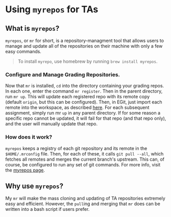 # Using `myrepos` for TAs

## What is `myrepos`?

`myrepos`, or `mr` for short, is a repository-managment tool that allows users
to manage and update all of the repositories on their machine with only a few
easy commands.

> To install `myrepo`, use homebrew by running `brew install myrepos`.

### Configure and Manage Grading Repositories.
Now that `mr` is installed, `cd` into the directory containing your grading 
repos. In each one, enter the command `mr register`.  Then in the parent
directory, run `mr up`.  This will update each registered repo with its remote
copy (default `origin`, but this can be configured). Then, in EGit, just 
import each remote into the workspace, as described [here](EGIT_USE.md). For 
each subsequent assignment, simply run mr `up` in any parent directory.  If for
some reason a specific repo cannot be updated, it will fail for that repo (and
that repo only), and the user will manually update that repo.

### How does it work?
`myrepos` keeps a registry of each git repository and its remote in the
`$HOME/.mrconfig` file. Then, for each of these, it calls `git pull --all`,
which fetches all remotes and merges the current branch's upstream.  This
can, of course, be configured to run any set of git commands.  For more info,
visit the [myrepos page](https://myrepos.branchable.com/).

## Why use `myrepos`?

My `mr` will make the mass cloning and updating of TA repositories extremely easy
and efficient. However, the `pull`ing and merging that `mr` does can be written
into a bash script if users prefer.
